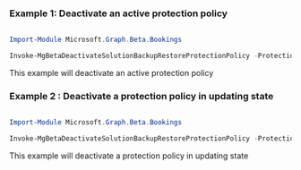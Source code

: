 ### Example 1: Deactivate an active protection policy

```powershell

Import-Module Microsoft.Graph.Beta.Bookings

Invoke-MgBetaDeactivateSolutionBackupRestoreProtectionPolicy -ProtectionPolicyBaseId $protectionPolicyBaseId

```
This example will deactivate an active protection policy

### Example 2 : Deactivate a protection policy in updating state

```powershell

Import-Module Microsoft.Graph.Beta.Bookings

Invoke-MgBetaDeactivateSolutionBackupRestoreProtectionPolicy -ProtectionPolicyBaseId $protectionPolicyBaseId

```
This example will deactivate a protection policy in updating state

